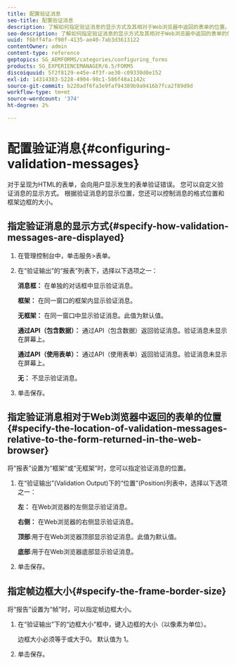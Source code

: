 ```yaml
---
title: 配置验证消息
seo-title: 配置验证消息
description: 了解如何指定验证消息的显示方式及其相对于Web浏览器中返回的表单的位置。
seo-description: 了解如何指定验证消息的显示方式及其相对于Web浏览器中返回的表单的位置。
uuid: f6bff4fa-f90f-4135-ae40-7ab3d3613122
contentOwner: admin
content-type: reference
geptopics: SG_AEMFORMS/categories/configuring_forms
products: SG_EXPERIENCEMANAGER/6.5/FORMS
discoiquuid: 5f2f8129-e45e-4f3f-ae30-c09330d0e152
exl-id: 14314383-5228-4904-98c1-586f48a1142c
source-git-commit: b220adf6fa3e9faf94389b9a9416b7fca2f89d9d
workflow-type: tm+mt
source-wordcount: '374'
ht-degree: 2%

---
```


# 配置验证消息{#configuring-validation-messages}

对于呈现为HTML的表单，会向用户显示发生的表单验证错误。 您可以自定义验证消息的显示方式。 根据验证消息的显示位置，您还可以控制消息的格式位置和框架边框的大小。

## 指定验证消息的显示方式{#specify-how-validation-messages-are-displayed}

1. 在管理控制台中，单击服务>表单。
1. 在“验证输出”的“报表”列表下，选择以下选项之一：

   **消息框：** 在单独的对话框中显示验证消息。

   **框架：** 在同一窗口的框架内显示验证消息。

   **无框架：** 在同一窗口中显示验证消息。此值为默认值。

   **通过API（包含数据）：** 通过API（包含数据）返回验证消息。验证消息未显示在屏幕上。

   **通过API（使用表单）：** 通过API（使用表单）返回验证消息。验证消息未显示在屏幕上。

   **无：** 不显示验证消息。

1. 单击保存。

## 指定验证消息相对于Web浏览器中返回的表单的位置{#specify-the-location-of-validation-messages-relative-to-the-form-returned-in-the-web-browser}

将“报表”设置为“框架”或“无框架”时，您可以指定验证消息的位置。

1. 在“验证输出”(Validation Output)下的“位置”(Position)列表中，选择以下选项之一：

   **左：** 在Web浏览器的左侧显示验证消息。

   **右侧：** 在Web浏览器的右侧显示验证消息。

   **顶部**:用于在Web浏览器顶部显示验证消息。此值为默认值。

   **底部**:用于在Web浏览器底部显示验证消息。

1. 单击保存。

## 指定帧边框大小{#specify-the-frame-border-size}

将“报告”设置为“帧”时，可以指定帧边框大小。

1. 在“验证输出”下的“边框大小”框中，键入边框的大小（以像素为单位）。

   边框大小必须等于或大于0。 默认值为 1。

1. 单击保存。
